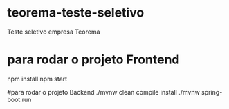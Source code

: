 # teorema-teste-seletivo
Teste seletivo empresa Teorema

# para rodar o projeto Frontend
npm install
npm start

#para rodar o projeto Backend
./mvnw clean compile install
./mvnw spring-boot:run

